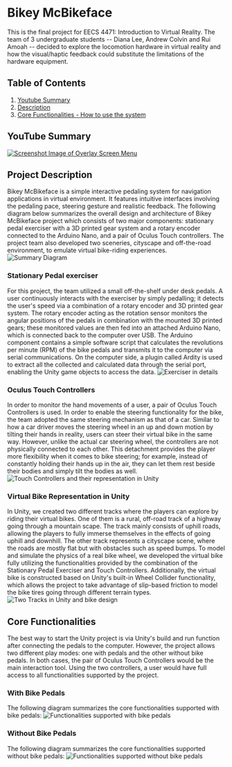 # Bikey McBikeface
This is the final project for EECS 4471: Introduction to Virtual Reality. The team of 3 undergraduate students -- Diana Lee, Andrew Colvin and Rui Amoah -- decided to explore the locomotion hardware in virtual reality and how the visual/haptic feedback could substitute the limitations of the hardware equipment.

## Table of Contents
1. [Youtube Summary](#youtube-summary)
2. [Description](#project-description)
3. [Core Functionalities - How to use the system](#core-functionalities)

## YouTube Summary
[![Screenshot Image of Overlay Screen Menu](https://github.com/dianalee1022/Bikey-McBikeface/blob/master/Images/youtubeThumbnail.png)](https://www.youtube.com/watch?v=MPE8MiIXm6M)

## Project Description
Bikey McBikeface is a simple interactive pedaling system for navigation applications in virtual environment. It features intuitive interfaces involving the pedaling pace, steering gesture and realistic feedback. The following diagram below summarizes the overall design and architecture of Bikey McBikeface project which consists of two major components: stationary pedal exerciser with a 3D printed gear system and a rotary encoder connected to the Arduino Nano, and a pair of Oculus Touch controllers. The project team also developed two sceneries, cityscape and off-the-road environment, to emulate virtual bike-riding experiences.
![Summary Diagram](https://github.com/dianalee1022/Bikey-McBikeface/blob/master/Images/diagram.png)

### Stationary Pedal exerciser
For this project, the team utilized a small off-the-shelf under desk pedals. A user continuously interacts with the exerciser by simply pedalling; it detects the user's speed via a combination of a rotary encoder and 3D printed gear system. The rotary encoder acting as the rotation sensor monitors the angular positions of the pedals in combination with the mounted 3D printed gears; these monitored values are then fed into an attached Arduino Nano, which is connected back to the computer over USB. The Arduino component contains a simple software script that calculates the revolutions per minute (RPM) of the bike pedals and transmits it to the computer via serial communications. On the computer side, a plugin called Ardity is used to extract all the collected and calculated data through the serial port, enabling the Unity game objects to access the data.
![Exerciser in details](https://github.com/dianalee1022/Bikey-McBikeface/blob/master/Images/pedals_details.png)

### Oculus Touch Controllers
In order to monitor the hand movements of a user, a pair of Oculus Touch Controllers is used. In order to enable the steering functionality for the bike, the team adopted the same steering mechanism as that of a car. Similar to how a car driver moves the steering wheel in an up and down motion by tilting their hands in reality, users can steer their virtual bike in the same way. However, unlike the actual car steering wheel, the controllers are not physically connected to each other. This detachment provides the player more flexibility when it comes to bike steering; for example, instead of constantly holding their hands up in the air, they can let them rest beside their bodies and simply tilt the bodies as well.
![Touch Controllers and their representation in Unity](https://github.com/dianalee1022/Bikey-McBikeface/blob/master/Images/turn_left.png)

### Virtual Bike Representation in Unity
In Unity, we created two different tracks where the players can explore by riding their virtual bikes. One of them is a rural, off-road track of a highway going through a mountain scape. The track mainly consists of uphill roads, allowing the players to fully immerse themselves in the effects of going uphill and downhill. The other track represents a cityscape scene, where the roads are mostly flat but with obstacles such as speed bumps.
To model and simulate the physics of a real bike wheel, we developed the virtual bike fully utilizing the functionalities provided by the combination of the Stationary Pedal Exerciser and Touch Controllers. Additionally, the virtual bike is constructed based on Unity's built-in Wheel Collider functionality, which allows the project to take advantage of slip-based friction to model the bike tires going through different terrain types.
![Two Tracks in Unity and bike design](https://github.com/dianalee1022/Bikey-McBikeface/blob/master/Images/scene_horizontal.png)

## Core Functionalities
The best way to start the Unity project is via Unity's build and run function after connecting the pedals to the computer. However, the project allows two different play modes: one with pedals and the other without bike pedals. In both cases, the pair of Oculus Touch Controllers would be the main interaction tool. Using the two controllers, a user would have full access to all functionalities supported by the project.

### With Bike Pedals
The following diagram summarizes the core functionalities supported with bike pedals:
![Functionalities supported with bike pedals](https://github.com/dianalee1022/Bikey-McBikeface/blob/master/Images/with_pedals.png)

### Without Bike Pedals
The following diagram summarizes the core functionalities supported without bike pedals:
![Functionalities supported without bike pedals](https://github.com/dianalee1022/Bikey-McBikeface/blob/master/Images/without_pedals.png)
